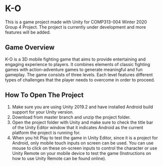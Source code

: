 # K-O
 This is a game project made with Unity for COMP313-004 Winter 2020 Group 4 Project. The project is currently under development and more features will be added. 

## Game Overview

K-O is a 3D mobile fighting game that aims to provide entertaining and engaging experience to players. It combines elements of classic fighting games with action-adventure games to generate meaningful and fun gameplay. The game consists of three levels. Each level features different types of challenges that the player needs to overcome in order to proceed. 

## How To Open The Project

1. Make sure you are using Unity 2019.2 and have installed Android build support for your Unity version.
2. Download from master branch and unzip the project folder.
3. Open the project folder with Unity and make sure to check the title bar of the Unity Editor window that it indicates Android as the current platform the project is running for.
4. When you hit Play to test the game in Unity Editor, since it is a project for Android, only mobile touch inputs on screen can be used. You can use mouse to click on these on-screen inputs to control the character or use Unity Remote on your mobile device to test the game (Instructions on how to use Unity Remote can be found online). 
